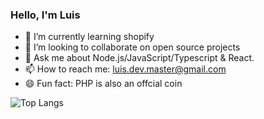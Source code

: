 ### Hello, I'm Luis

<!-- 🤔 I’m looking for help with ... -->
<!--  🔭 I’m currently working on ... -->
- 🌱 I’m currently learning shopify
- 👯 I’m looking to collaborate on open source projects
- 💬 Ask me about Node.js/JavaScript/Typescript & React.
- 📫 How to reach me: luis.dev.master@gmail.com 
- 😄 Fun fact: PHP is also an offcial coin 


<!-- ![Luis's GitHub stats](https://github-readme-stats.vercel.app/api?username=luislopez-dev&show_icons=true&theme=dark) -->

![Top Langs](https://github-readme-stats.vercel.app/api/top-langs/?username=luislopez-dev&langs_count=8)




